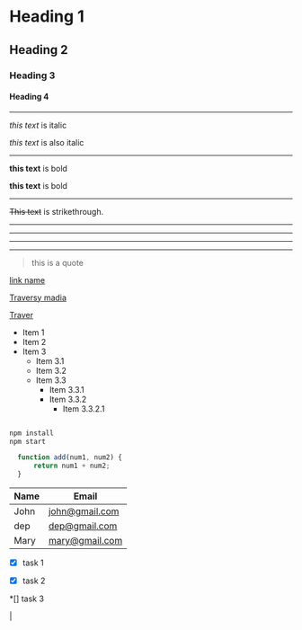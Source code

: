 <!-- Headings -->
# Heading 1
## Heading 2
### Heading 3
#### Heading 4 

---
<!-- Italics -->
*this text* is italic

_this text_ is also italic 

---
<!-- Bold -->
**this text** is bold

__this text__ is bold

---
<!-- strike throuhg -->
~~This text~~ is strikethrough.

---
<!-- Horizontal Rule -->
---
***
___

<!-- Blockquote -->
> this is a quote

<!-- links -->
[link name](url "title")

[Traversy madia](http://www.traversymedia.com)

[Traver](http://www.googl.com "google")


<!-- Unordered List-->
* Item 1
* Item 2
* Item 3
  * Item 3.1
  * Item 3.2
  * Item 3.3
    * Item 3.3.1
    * Item 3.3.2
      * Item 3.3.2.1


<!-- Github Markdown -->

<!-- Code Blocks -->
```bash

npm install
npm start
```

```javascript
  function add(num1, num2) {
      return num1 + num2;
  }
  ```

  <!-- tabels -->
  | Name    | Email         |
  | ------- | --------------|
  | John    | john@gmail.com|
  | dep     | dep@gmail.com |
  | Mary    | mary@gmail.com|
  

  <!-- task list -->
  *[x] task 1

  *[x] task 2

  *[] task 3
  

  |


